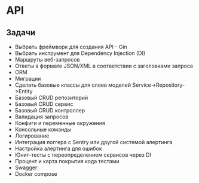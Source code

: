 # API
## Задачи
* Выбрать фреймворк для создания API - Gin
* Выбрать инструмент для Dependency Injection (DI)
* Маршруты веб-запросов
* Ответы в формате JSON/XML в соответствии с заголовками запроса
* ORM
* Миграции
* Сделать базовые классы для слоев моделей Service->Repository->Entity
* Базовый CRUD репозиторий
* Базовый CRUD сервис
* Базовый CRUD контроллер
* Валидация запросов
* Конфиги и переменные окружения
* Консольные команды
* Логирование
* Интеграция логгера с Sentry или другой системой алертинга
* Настройка алертинга для ошибок
* Юнит-тесты с переопределением сервисов через DI
* Процент и карта покрытия кода тестами
* Swagger
* Docker compose
